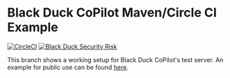 # Black Duck CoPilot Maven/Circle CI Example

[![CircleCI](https://img.shields.io/circleci/project/github/BlackDuckCoPilot/example-maven-circle/test.svg)](https://circleci.com/gh/BlackDuckCoPilot/example-maven-circle) [![Black Duck Security Risk](https://copilot-test.blackducksoftware.com/github/repos/BlackDuckCoPilot/example-maven-circle/branches/test/badge-risk.svg)](https://copilot-test.blackducksoftware.com/github/repos/BlackDuckCoPilot/example-maven-circle/branches/test)

This branch shows a working setup for Black Duck CoPilot's test server. An example for public use can be found [here](https://github.com/BlackDuckCoPilot/example-maven-circle).


